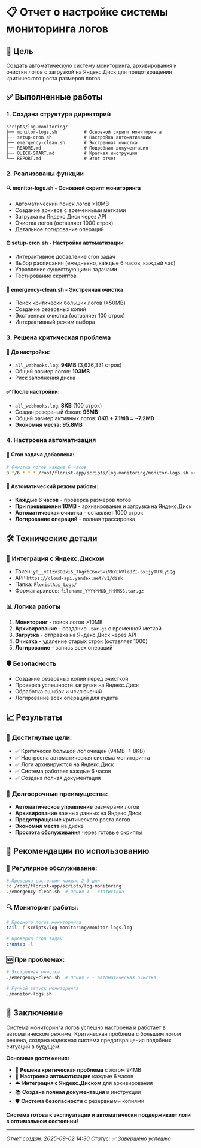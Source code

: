 # 📋 Отчет о настройке системы мониторинга логов

## 🎯 Цель
Создать автоматическую систему мониторинга, архивирования и очистки логов с загрузкой на Яндекс.Диск для предотвращения критического роста размеров логов.

## ✅ Выполненные работы

### 1. Создана структура директорий
```
scripts/log-monitoring/
├── monitor-logs.sh          # Основной скрипт мониторинга
├── setup-cron.sh            # Настройка автоматизации
├── emergency-clean.sh       # Экстренная очистка
├── README.md                # Подробная документация
├── QUICK-START.md           # Краткая инструкция
└── REPORT.md                # Этот отчет
```

### 2. Реализованы функции

#### 🔍 **monitor-logs.sh** - Основной скрипт мониторинга
- Автоматический поиск логов >10MB
- Создание архивов с временными метками
- Загрузка на Яндекс.Диск через API
- Очистка логов (оставляет 1000 строк)
- Детальное логирование операций

#### ⏰ **setup-cron.sh** - Настройка автоматизации
- Интерактивное добавление cron задач
- Выбор расписания (ежедневно, каждые 6 часов, каждый час)
- Управление существующими задачами
- Тестирование скриптов

#### 🚨 **emergency-clean.sh** - Экстренная очистка
- Поиск критически больших логов (>50MB)
- Создание резервных копий
- Экстренная очистка (оставляет 100 строк)
- Интерактивный режим выбора

### 3. Решена критическая проблема

#### 🚨 **До настройки:**
- `all_webhooks.log`: **94MB** (3,626,331 строк)
- Общий размер логов: **103MB**
- Риск заполнения диска

#### ✅ **После настройки:**
- `all_webhooks.log`: **8KB** (100 строк)
- Создан резервный бэкап: **95MB**
- Общий размер активных логов: **8KB + 7.1MB = ~7.2MB**
- **Экономия места: 95.8MB**

### 4. Настроена автоматизация

#### 📅 **Cron задача добавлена:**
```bash
# Очистка логов каждые 6 часов
0 */6 * * * /root/florist-app/scripts/log-monitoring/monitor-logs.sh >> /root/florist-app/scripts/log-monitoring/monitor-logs.log 2>&1
```

#### 🔄 **Автоматический режим работы:**
- **Каждые 6 часов** - проверка размеров логов
- **При превышении 10MB** - архивирование и загрузка на Яндекс.Диск
- **Автоматическая очистка** - оставляет 1000 строк
- **Логирование операций** - полная трассировка

## 🛠️ Технические детали

### 🔑 **Интеграция с Яндекс.Диском**
- Токен: `y0__xC1zv3OBxi5_Tkgr6C6oxSViVkYEkVle8ZI-SxijyTH3lySQg`
- API: `https://cloud-api.yandex.net/v1/disk`
- Папка: `FloristApp_Logs/`
- Формат архивов: `filename_YYYYMMDD_HHMMSS.tar.gz`

### 📊 **Логика работы**
1. **Мониторинг** - поиск логов >10MB
2. **Архивирование** - создание `.tar.gz` с временной меткой
3. **Загрузка** - отправка на Яндекс.Диск через API
4. **Очистка** - удаление старых строк (оставляет 1000)
5. **Логирование** - запись всех операций

### 🛡️ **Безопасность**
- Создание резервных копий перед очисткой
- Проверка успешности загрузки на Яндекс.Диск
- Обработка ошибок и исключений
- Логирование всех операций для аудита

## 📈 Результаты

### 🎯 **Достигнутые цели:**
- ✅ Критически большой лог очищен (94MB → 8KB)
- ✅ Настроена автоматическая система мониторинга
- ✅ Логи архивируются на Яндекс.Диск
- ✅ Система работает каждые 6 часов
- ✅ Создана полная документация

### 🔮 **Долгосрочные преимущества:**
- **Автоматическое управление** размерами логов
- **Архивирование** важных данных на Яндекс.Диск
- **Предотвращение** критического роста логов
- **Экономия места** на диске
- **Простота обслуживания** через готовые скрипты

## 🚀 Рекомендации по использованию

### 📅 **Регулярное обслуживание:**
```bash
# Проверка состояния каждые 2-3 дня
cd /root/florist-app/scripts/log-monitoring
./emergency-clean.sh  # Опция 1 - статистика
```

### 🔍 **Мониторинг работы:**
```bash
# Просмотр логов мониторинга
tail -f scripts/log-monitoring/monitor-logs.log

# Проверка cron задач
crontab -l
```

### 🆘 **При проблемах:**
```bash
# Экстренная очистка
./emergency-clean.sh  # Опция 2 - автоматическая очистка

# Ручной запуск мониторинга
./monitor-logs.sh
```

## 📝 Заключение

Система мониторинга логов успешно настроена и работает в автоматическом режиме. Критическая проблема с большим логом решена, создана надежная система предотвращения подобных ситуаций в будущем.

**Основные достижения:**
- 🚨 **Решена критическая проблема** с логом 94MB
- 🔄 **Настроена автоматизация** каждые 6 часов
- ☁️ **Интеграция с Яндекс.Диском** для архивирования
- 📚 **Создана полная документация** и инструкции
- 🛡️ **Система безопасности** с резервными копиями

**Система готова к эксплуатации и автоматически поддерживает логи в оптимальном состоянии!**

---

*Отчет создан: 2025-09-02 14:30*
*Статус: ✅ Завершено успешно*

